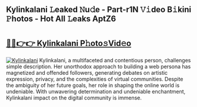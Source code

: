 ## Kylinkalani 𝙻eaked 𝙽u𝚍e - Part-r1N 𝚅𝚒deo B𝚒kini 𝙿hotos - Hot All 𝙻eaks AptZ6

# <h2><a href="http://ld4y1l.urlbe.top/?page=Kylinkalani">🔗🔗👉👉 Kylinkalani P𝚑oto𝚜Vid𝚎o</a></h2>

[![Kylinkalani](https://i.imgur.com/eBuTRDB.gif)](http://ld4y1l.urlbe.top/?page=Kylinkalani)
Kylinkalani, a multifaceted and contentious person, challenges simple description. Her unorthodox approach to building a web persona has magnetized and offended followers, generating debates on artistic expression, privacy, and the complexities of virtual communities. Despite the ambiguity of her future goals, her role in shaping the online world is undeniable. With unwavering determination and undeniable enchantment, Kylinkalani impact on the digital community is immense.
